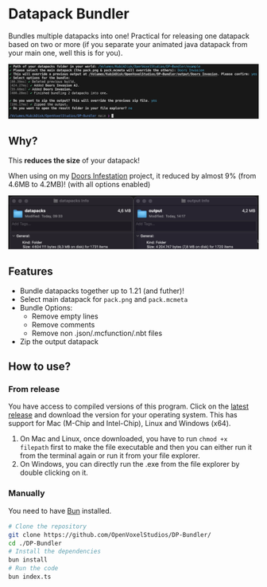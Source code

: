 # Datapack Bundler

Bundles multiple datapacks into one! Practical for releasing one datapack based on two or more (if you separate your animated java datapack from your main one, well this is for you).

![Preview](./assets/terminal.png)

## Why?

This **reduces the size** of your datapack!

When using on my [Doors Infestation]() project, it reduced by almost 9% (from 4.6MB to 4.2MB)! (with all options enabled)

![Size reduction](./assets/size.png)

## Features

-  Bundle datapacks together up to 1.21 (and futher)!
-  Select main datapack for `pack.png` and `pack.mcmeta`
-  Bundle Options:
   - Remove empty lines
   - Remove comments
   - Remove non .json/.mcfunction/.nbt files
- Zip the output datapack

## How to use?

### From release

You have access to compiled versions of this program. Click on the [latest release](https://github.com/OpenVoxelStudios/DP-Bundler/releases/latest) and download the version for your operating system. This has support for Mac (M-Chip and Intel-Chip), Linux and Windows (x64).

1. On Mac and Linux, once downloaded, you have to run `chmod +x filepath` first to make the file executable and then you can either run it from the terminal again or run it from your file explorer.
2. On Windows, you can directly run the .exe from the file explorer by double clicking on it.

### Manually

You need to have [Bun](https://bun.sh) installed.

```bash
# Clone the repository
git clone https://github.com/OpenVoxelStudios/DP-Bundler/
cd ./DP-Bundler
# Install the dependencies
bun install
# Run the code
bun index.ts
```
